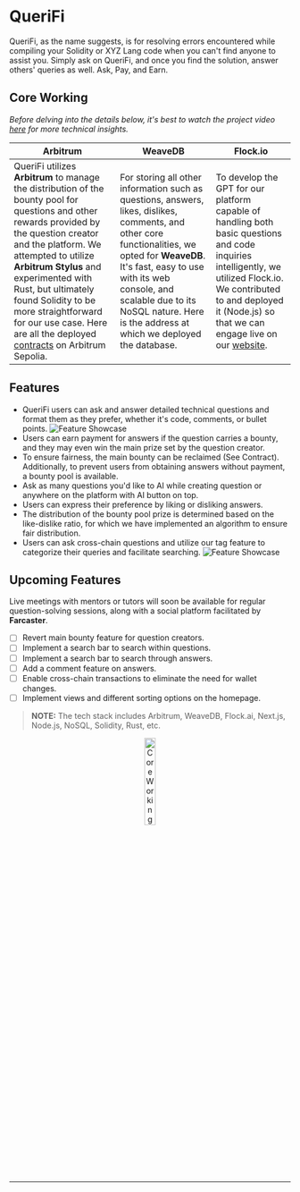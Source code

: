 
# QueriFi

QueriFi, as the name suggests, is for resolving errors encountered while compiling your Solidity or XYZ Lang code when you can't find anyone to assist you. Simply ask on QueriFi, and once you find the solution, answer others' queries as well. Ask, Pay, and Earn.

## Core Working

*Before delving into the details below, it's best to watch the project video [here](https://youtu.be/04FjwRdMbcQ?si=r5w3Np9HbPLthP1l) for more technical insights.*

| Arbitrum | WeaveDB | Flock.io |
|---|---|---|
| QueriFi utilizes **Arbitrum** to manage the distribution of the bounty pool for questions and other rewards provided by the question creator and the platform. We attempted to utilize **Arbitrum Stylus** and experimented with Rust, but ultimately found Solidity to be more straightforward for our use case. Here are all the deployed [contracts](https://github.com/0xClint/LearnWeb3-Hackathon/tree/main/libs/contract) on Arbitrum Sepolia. | For storing all other information such as questions, answers, likes, dislikes, comments, and other core functionalities, we opted for **WeaveDB**. It's fast, easy to use with its web console, and scalable due to its NoSQL nature. Here is the address at which we deployed the database. | To develop the GPT for our platform capable of handling both basic questions and code inquiries intelligently, we utilized Flock.io. We contributed to and deployed it (Node.js) so that we can engage live on our [website](https://learn-web3-hackathon.vercel.app/ask-AI). |


## Features

- QueriFi users can ask and answer detailed technical questions and format them as they prefer, whether it's code, comments, or bullet points.
![Feature Showcase](https://media.discordapp.net/attachments/1127933096008892478/1227134546428952659/image.png?ex=66274d1a&is=6614d81a&hm=f839bb9a66b31ba1e87582e990f2c37992220eeb2909507f1bfcca4b4253e475&=&format=webp&quality=lossless)
- Users can earn payment for answers if the question carries a bounty, and they may even win the main prize set by the question creator.
- To ensure fairness, the main bounty can be reclaimed (See Contract). Additionally, to prevent users from obtaining answers without payment, a bounty pool is available.
- Ask as many questions you'd like to AI while creating question or anywhere on the platform with AI button on top.
- Users can express their preference by liking or disliking answers.
- The distribution of the bounty pool prize is determined based on the like-dislike ratio, for which we have implemented an algorithm to ensure fair distribution.
- Users can ask cross-chain questions and utilize our tag feature to categorize their queries and facilitate searching.
![Feature Showcase](https://media.discordapp.net/attachments/1127933096008892478/1227146270389309511/image.png?ex=66275806&is=6614e306&hm=b484b46cf144f9d51ef092e8606dc70d34177e191943a9a5b928f0f383af17cb&=&format=webp&quality=lossless)

## Upcoming Features

Live meetings with mentors or tutors will soon be available for regular question-solving sessions, along with a social platform facilitated by **Farcaster**.

- [ ] Revert main bounty feature for question creators.
- [ ] Implement a search bar to search within questions.
- [ ] Implement a search bar to search through answers.
- [ ] Add a comment feature on answers.
- [ ] Enable cross-chain transactions to eliminate the need for wallet changes.
- [ ] Implement views and different sorting options on the homepage.

> **NOTE:** The tech stack includes Arbitrum, WeaveDB, Flock.ai, Next.js, Node.js, NoSQL, Solidity, Rust, etc.

<center>

<img src="https://media.discordapp.net/attachments/1127933096008892478/1227149418957115492/image.png?ex=66275af4&is=6614e5f4&hm=8cbb48d2fc4a31b95245432f8682395b63619ef7c191509aed6049d00d0397b2&=&format=webp&quality=lossless&width=365&height=704" alt="Core Working Components" style="width: 20%;"/>

</center>

--- 
